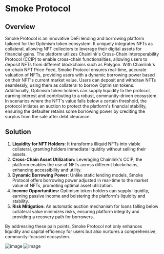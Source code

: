 # Smoke Protocol

## Overview
Smoke Protocol is an innovative DeFi lending and borrowing platform tailored for the Optimism token ecosystem. It uniquely integrates NFTs as collateral, allowing NFT collectors to leverage their digital assets for financial gains.
The platform utilizes Chainlink's Cross-Chain Interoperability Protocol (CCIP) to enable cross-chain functionalities, allowing users to deposit NFTs from different blockchains such as Polygon. With Chainlink's on-chain NFT Price Feed,
Smoke Protocol ensures real-time, accurate valuation of NFTs, providing users with a dynamic borrowing power based on their NFT's current market value. Users can deposit and withdraw NFTs seamlessly, using them as collateral to borrow Optimism tokens.
Additionally, Optimism token holders can supply liquidity to the protocol, earning interest and contributing to a robust, community-driven ecosystem. In scenarios where the NFT's value falls below a certain threshold,
the protocol initiates an auction to protect the platform's financial stability, ensuring the defaulter retains some borrowing power by crediting the surplus from the sale after debt clearance.

## Solution
1. **Liquidity for NFT Holders:** It transforms illiquid NFTs into viable collateral, granting holders immediate liquidity without selling their assets.
2. **Cross-Chain Asset Utilization:** Leveraging Chainlink's CCIP, the platform enables the use of NFTs across different blockchains, enhancing accessibility and utility.
3. **Dynamic Borrowing Power:** Unlike static lending models, Smoke Protocol offers borrowing power adjusted in real-time to the market value of NFTs, promoting optimal asset utilization.
4. **Income Opportunities:** Optimism token holders can supply liquidity, earning passive income and bolstering the platform's liquidity and stability.
5. **Risk Mitigation:** An automatic auction mechanism for loans falling below collateral value minimizes risks, ensuring platform integrity and providing a recovery path for borrowers.

By addressing these pain points, Smoke Protocol not only enhances liquidity and capital efficiency for users but also nurtures a comprehensive, community-focused ecosystem.

![image](https://github.com/BlurryFace04/Smoke-Protocol/assets/64888928/15a69007-3c20-430f-aa94-99142846a69c)
![image](https://github.com/BlurryFace04/Smoke-Protocol/assets/64888928/1c21b4d1-557e-4594-8b81-ebbbffd7d87f)
